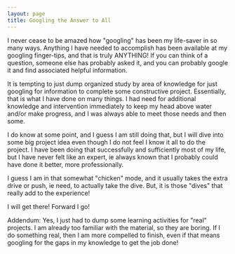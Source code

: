 ```yaml
---
layout: page
title: Googling the Answer to All
---
```


I never cease to be amazed how "googling" has been my life-saver in so many ways. Anything I have needed to accomplish has been available 
at my googling finger-tips, and that is truly ANYTHING! If you can think of a question, someone else has probably asked it, and you can 
probably google it and find associated helpful information.

It is tempting to just dump organized study by area of knowledge for just googling for information to complete some constructive project.
Essentially, that is what I have done on many things. I had need for additional knowledge and intervention immediately to keep my head 
above water and/or make progress, and I was always able to meet those needs and then some. 

I do know at some point, and I guess I am still doing that, but I will dive into some big project idea even though I do not feel I 
know it all to do the project. I have been doing that successfully and sufficiently most of my life, but I have never felt like an 
expert, ie always known that I probably could have done it better, more professionally.

I guess I am in that somewhat "chicken" mode, and it usually takes the extra drive or push, ie need, to actually take the dive. But, 
it is those "dives" that really add to the experience! 

I will get there! Forward I go!

Addendum: Yes, I just had to dump some learning activities for "real" projects. I am already too familiar with the material, so they 
are boring. If I do something real, then I am more compelled to finish, even if that means googling for the gaps in my knowledge to 
get the job done!
